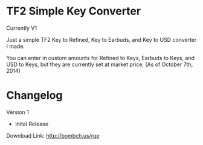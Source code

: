 TF2 Simple Key Converter
=============
Currently V1

Just a simple TF2 Key to Refined, Key to Earbuds, and Key to USD converter I made.

You can enter in custom amounts for Refined to Keys, Earbuds to Keys, and USD to Keys, but they are currently set at market price. (As of October 7th, 2014)

Changelog
=============
Version 1
- Inital Release

Download Link: http://bombch.us/rqe
